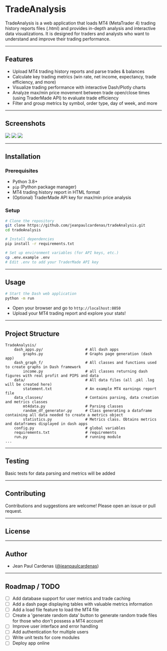 # TradeAnalysis

TradeAnalysis is a web application that loads MT4 (MetaTrader 4) trading history reports files (.html) and provides in-depth analysis 
and interactive data visualizations. It is designed for traders and analysts who want to understand and improve their 
trading performance.

---

## Features

- Upload MT4 trading history reports and parse trades & balances
- Calculate key trading metrics (win rate, net income, expectancy, trade efficiency, and more)
- Visualize trading performance with interactive Dash/Plotly charts
- Analyze max/min price movement between trade open/close times (using TraderMade API) to evaluate trade efficiency
- Filter and group metrics by symbol, order type, day of week, and more

---

## Screenshots

![](https://media2.giphy.com/media/v1.Y2lkPTc5MGI3NjExNzdicjM1dnFwdWMyOWRuOWUxdzg5bTB6YTZ3YTQ4a2dibXBlZzJ4eiZlcD12MV9pbnRlcm5hbF9naWZfYnlfaWQmY3Q9Zw/ylmPcsguQ8rBe1NitK/giphy.gif)
![](https://imgur.com/9Wn9rHy.gif)
![](https://imgur.com/lHQ46ZB.gif)

---

## Installation

### Prerequisites

- Python 3.8+
- `pip` (Python package manager)
- MT4 trading history report in HTML format
- (Optional) TraderMade API key for max/min price analysis

### Setup

```bash
# Clone the repository
git clone https://github.com/jeanpaulcardenas/tradeAnalysis.git
cd tradeAnalysis

# Install dependencies
pip install -r requirements.txt

# Set up environment variables (for API keys, etc.)
cp .env.example .env
# Edit .env to add your TraderMade API key
```

---

## Usage

```bash
# Start the Dash web application
python -m run
```

- Open your browser and go to `http://localhost:8050`
- Upload your MT4 trading report and explore your stats!

---

## Project Structure

```
TradeAnalysis/
    dash_apps.py/                   # All dash apps
        graphs.py                   # Graphs page generation (dash app)
    dash_graph_f/                   # All classes and functions used to create graphs in Dash framework
        income.py                   # all classes returning dash figures with real profit and PIPS and data
    data/                           # All data files (all .pkl .log will be created here)
        statement.txt               # An example MT4 earnings report file
    data_classes/                   # Contains parsing, data creation and metrics classes
        mt4data.py                  # Parsing classes
        random_df_generator.py      # Class generating a dataframe containing all data needed to create a metrics object
        statistics.py               # Metrics class. Obtains metrics and dataframes displayed in dash apps
    config.py                       # global variables
    requirements.txt                # requirements
    run.py                          # running module
...
```

---

## Testing

Basic tests for data parsing and metrics will be added

---

## Contributing

Contributions and suggestions are welcome! Please open an issue or pull request.

---

## License

[//]: # ([MIT License]&#40;LICENSE&#41;)

---

## Author

- Jean Paul Cardenas ([@jeanpaulcardenas](https://github.com/jeanpaulcardenas))

---

## Roadmap / TODO

- [ ] Add database support for user metrics and trade caching
- [ ] Add a dash page displaying tables with valuable metrics information
- [ ] Add a load file feature to load the MT4 file
- [ ] Create a 'generate random data' button to generate random trade files for those who don't possess a MT4 account
- [ ] Improve user interface and error handling
- [ ] Add authentication for multiple users
- [ ] Write unit tests for core modules
- [ ] Deploy app online
